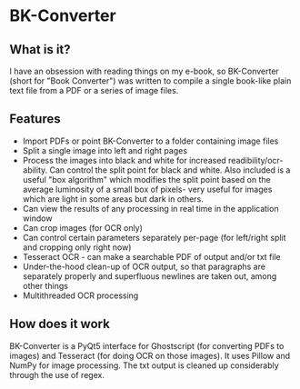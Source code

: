 # BK-Converter

## What is it?
I have an obsession with reading things on my e-book, so BK-Converter (short for "Book Converter") was written to compile a single book-like plain text file from a PDF or a series of image files.

## Features
* Import PDFs or point BK-Converter to a folder containing image files
* Split a single image into left and right pages
* Process the images into black and white for increased readibility/ocr-ability. Can control the split point for black and white. Also included is a useful "box algorithm" which modifies the split point based on the average luminosity of a small box of pixels- very useful for images which are light in some areas but dark in others.
* Can view the results of any processing in real time in the application window
* Can crop images (for OCR only)
* Can control certain parameters separately per-page (for left/right split and cropping only right now)
* Tesseract OCR - can make a searchable PDF of output and/or txt file
* Under-the-hood clean-up of OCR output, so that paragraphs are separately properly and superfluous newlines are taken out, among other things
* Multithreaded OCR processing

## How does it work
BK-Converter is a PyQt5 interface for Ghostscript (for converting PDFs to images) and Tesseract (for doing OCR on those images). It uses Pillow and NumPy for image processing. The txt output is cleaned up considerably through the use of regex.

